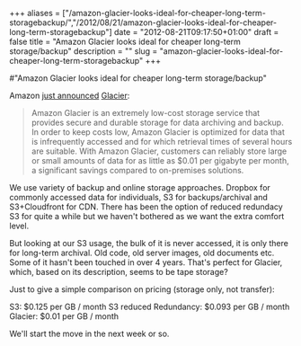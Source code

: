 +++
aliases = ["/amazon-glacier-looks-ideal-for-cheaper-long-term-storagebackup/","/2012/08/21/amazon-glacier-looks-ideal-for-cheaper-long-term-storagebackup"]
date = "2012-08-21T09:17:50+01:00"
draft = false
title = "Amazon Glacier looks ideal for cheaper long-term storage/backup"
description = ""
slug = "amazon-glacier-looks-ideal-for-cheaper-long-term-storagebackup"
+++

#"Amazon Glacier looks ideal for cheaper long-term storage/backup"

Amazon <a href="http://aws.typepad.com/aws/2012/08/amazon-glacier-offsite-archival-storage-for-one-penny-per-gb-per-month.html">just announced</a> <a href="http://aws.amazon.com/glacier">Glacier</a>:
<blockquote>Amazon Glacier is an extremely low-cost storage service that provides secure and durable storage for data archiving and backup. In order to keep costs low, Amazon Glacier is optimized for data that is infrequently accessed and for which retrieval times of several hours are suitable. With Amazon Glacier, customers can reliably store large or small amounts of data for as little as $0.01 per gigabyte per month, a significant savings compared to on-premises solutions.</blockquote>

We use variety of backup and online storage approaches. Dropbox for commonly accessed data for individuals, S3 for backups/archival and S3+Cloudfront for CDN. There has been the option of reduced redundacy S3 for quite a while but we haven't bothered as we want the extra comfort level.

But looking at our S3 usage, the bulk of it is never accessed, it is only there for long-term archival. Old code, old server images, old documents etc. Some of it hasn't been touched in over 4 years. That's perfect for Glacier, which, based on its description, seems to be tape storage?

Just to give a simple comparison on pricing (storage only, not transfer):

S3: $0.125 per GB / month
S3 reduced Redundancy: $0.093 per GB / month
Glacier: $0.01 per GB / month

We'll start the move in the next week or so.